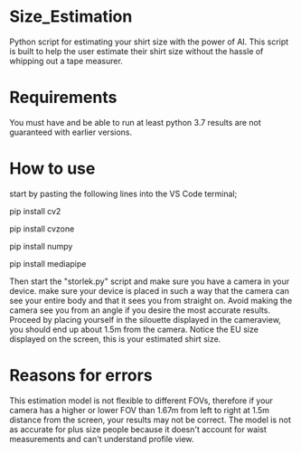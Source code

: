 # Size_Estimation
Python script for estimating your shirt size with the power of AI. 
This script is built to help the user estimate their shirt size without the hassle of whipping out a tape measurer.

# Requirements
You must have and be able to run at least python 3.7 results are not guaranteed with earlier versions.

# How to use
start by pasting the following lines into the VS Code terminal;

pip install cv2

pip install cvzone

pip install numpy

pip install mediapipe

Then start the "storlek.py" script and make sure you have a camera in your device. 
make sure your device is placed in such a way that the camera can see your entire body and that it sees you from straight on. 
Avoid making the camera see you from an angle if you desire the most accurate results.
Proceed by placing yourself in the silouette displayed in the cameraview, you should end up about 1.5m from the camera.
Notice the EU size displayed on the screen, this is your estimated shirt size.

# Reasons for errors
This estimation model is not flexible to different FOVs, therefore if your camera has a higher or lower FOV than 1.67m from left to right at 1.5m distance from the screen, your results may not be correct.
The model is not as accurate for plus size people because it doesn't account for waist measurements and can't understand profile view.
